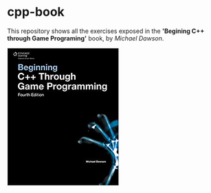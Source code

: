 # cpp-book

This repository shows all the exercises exposed in the **'Begining C++ through Game Programing'** book, by *Michael Dawson*.

<img src="images/book-cover.jpg">
